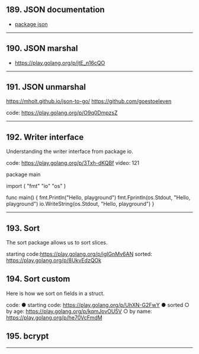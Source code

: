 ## 189. JSON documentation

* [package json](https://pkg.go.dev/encoding/json?utm_source=godoc)

***

## 190. JSON marshal

* https://play.golang.org/p/jtE_n16cQO

***

## 191. JSON unmarshal

https://mholt.github.io/json-to-go/
https://github.com/goestoeleven

code: https://play.golang.org/p/O9q0DmpzsZ

***

## 192. Writer interface

Understanding the writer interface from package io.

code: https://play.golang.org/p/3Txh-dKQBf video: 121

package main

import (
	"fmt"
	"io"
	"os"
)

func main() {
	fmt.Println("Hello, playground")
	fmt.Fprintln(os.Stdout, "Hello, playground")
	io.WriteString(os.Stdout, "Hello, playground")
}

***

## 193. Sort

The sort package allows us to sort slices.
 
starting code:https://play.golang.org/p/igIGnMv6AN
sorted: https://play.golang.org/p/8UkvEdzQOk

## 194. Sort custom

Here is how we sort on fields in a struct. 

code:
● starting code: https://play.golang.org/p/UhXN-G2FwY
● sorted
	○ by age: https://play.golang.org/p/kqmJovOU5V
	○ by name: https://play.golang.org/p/he70VcFmdM

## 195. bcrypt

***
